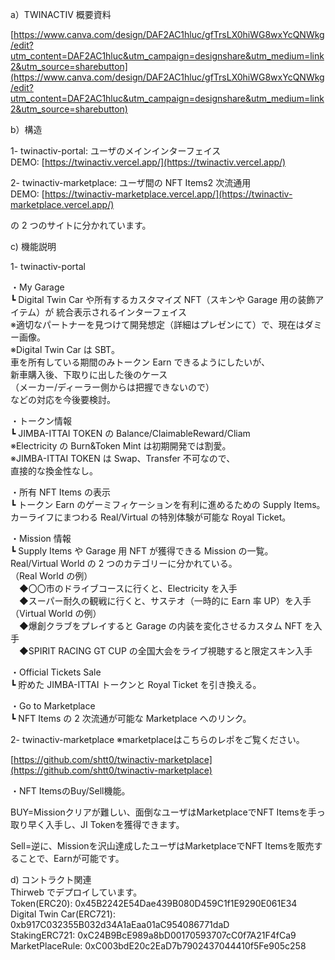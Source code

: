 a）TWINACTIV 概要資料

[https://www.canva.com/design/DAF2AC1hluc/gfTrsLX0hiWG8wxYcQNWkg/edit?utm_content=DAF2AC1hluc&utm_campaign=designshare&utm_medium=link2&utm_source=sharebutton](https://www.canva.com/design/DAF2AC1hluc/gfTrsLX0hiWG8wxYcQNWkg/edit?utm_content=DAF2AC1hluc&utm_campaign=designshare&utm_medium=link2&utm_source=sharebutton)

b）構造

1- twinactiv-portal: ユーザのメインインターフェイス  
   DEMO: [https://twinactiv.vercel.app/](https://twinactiv.vercel.app/)

2- twinactiv-marketplace: ユーザ間の NFT Items2 次流通用  
   DEMO: [https://twinactiv-marketplace.vercel.app/](https://twinactiv-marketplace.vercel.app/)

の 2 つのサイトに分かれています。

c) 機能説明

1- twinactiv-portal

   ・My Garage  
     ┗ Digital Twin Car や所有するカスタマイズ NFT（スキンや Garage 用の装飾アイテム）が
        統合表示されるインターフェイス  
        ※適切なパートナーを見つけて開発想定（詳細はプレゼンにて）で、現在はダミー画像。  
        ※Digital Twin Car は SBT。  
           車を所有している期間のみトークン Earn できるようにしたいが、  
           新車購入後、下取りに出した後のケース  
           （メーカー/ディーラー側からは把握できないので）  
           などの対応を今後要検討。  
 
   ・トークン情報  
     ┗ JIMBA-ITTAI TOKEN の Balance/ClaimableReward/Cliam  
        ※Electricity の Burn&Token Mint は初期開発では割愛。  
        ※JIMBA-ITTAI TOKEN は Swap、Transfer 不可なので、  
           直接的な換金性なし。  
   
   ・所有 NFT Items の表示  
     ┗ トークン Earn のゲーミフィケーションを有利に進めるための Supply Items。  
        カーライフにまつわる Real/Virtual の特別体験が可能な Royal Ticket。  
   
   ・Mission 情報  
     ┗ Supply Items や Garage 用 NFT が獲得できる Mission の一覧。  
        Real/Virtual World の 2 つのカテゴリーに分かれている。  
        （Real World の例）  
        　◆〇〇市のドライブコースに行くと、Electricity を入手  
        　◆スーパー耐久の観戦に行くと、サステオ（一時的に Earn 率 UP）を入手  
        （Virtual World の例）  
        　◆爆創クラブをプレイすると Garage の内装を変化させるカスタム NFT を入手  
        　◆SPIRIT RACING GT CUP の全国大会をライブ視聴すると限定スキン入手  
   
   ・Official Tickets Sale  
     ┗ 貯めた JIMBA-ITTAI トークンと Royal Ticket を引き換える。  
   
   ・Go to Marketplace  
     ┗ NFT Items の 2 次流通が可能な Marketplace へのリンク。


2- twinactiv-marketplace
※marketplaceはこちらのレポをご覧ください。　


 [https://github.com/shtt0/twinactiv-marketplace](https://github.com/shtt0/twinactiv-marketplace)


・NFT ItemsのBuy/Sell機能。


BUY=Missionクリアが難しい、面倒なユーザはMarketplaceでNFT Itemsを手っ取り早く入手し、JI Tokenを獲得できます。


Sell=逆に、Missionを沢山達成したユーザはMarketplaceでNFT Itemsを販売することで、Earnが可能です。　　


d) コントラクト関連  
   Thirweb でデプロイしています。  
   Token(ERC20): 0x45B2242E54Dae439B080D459C1f1E9290E061E34  
   Digital Twin Car(ERC721): 0xb917C032355B032d34A1aEaa01aC954086771daD  
   StakingERC721: 0xC24B9BcE989a8bD00170593707cC0f7A21F4fCa9  
   MarketPlaceRule: 0xC003bdE20c2EaD7b7902437044410f5Fe905c258  
